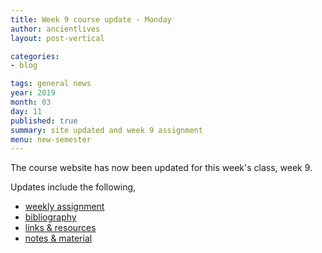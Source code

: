 ```yaml
---
title: Week 9 course update - Monday
author: ancientlives
layout: post-vertical

categories:
- blog

tags: general news
year: 2019
month: 03
day: 11
published: true
summary: site updated and week 9 assignment
menu: new-semester
---
```


The course website has now been updated for this week's class, week 9.

Updates include the following,

* [weekly assignment](/weekly_assignment)
* [bibliography](/bibliography)
* [links & resources](/links)
* [notes & material](/notes)

